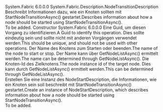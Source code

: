 <Type Name="NodeStartDescription" FullName="System.Fabric.Description.NodeStartDescription">
  <TypeSignature Language="C#" Value="public sealed class NodeStartDescription : System.Fabric.Description.NodeTransitionDescription" />
  <TypeSignature Language="ILAsm" Value=".class public auto ansi sealed beforefieldinit NodeStartDescription extends System.Fabric.Description.NodeTransitionDescription" />
  <TypeSignature Language="DocId" Value="T:System.Fabric.Description.NodeStartDescription" />
  <TypeSignature Language="VB.NET" Value="Public NotInheritable Class NodeStartDescription&#xA;Inherits NodeTransitionDescription" />
  <TypeSignature Language="F#" Value="type NodeStartDescription = class&#xA;    inherit NodeTransitionDescription" />
  <AssemblyInfo>
    <AssemblyName>System.Fabric</AssemblyName>
    <AssemblyVersion>6.0.0.0</AssemblyVersion>
  </AssemblyInfo>
  <Base>
    <BaseTypeName>System.Fabric.Description.NodeTransitionDescription</BaseTypeName>
  </Base>
  <Interfaces />
  <Docs>
    <summary>
            <span data-ttu-id="95eaf-101">Beschreibt Informationen dazu, wie ein Knoten sollten mit StartNodeTransitionAsync() gestartet.</span><span class="sxs-lookup"><span data-stu-id="95eaf-101">Describes information about how a node should be started using StartNodeTransitionAsync().</span></span>  
            </summary>
    <remarks>To be added.</remarks>
  </Docs>
  <Members>
    <Member MemberName=".ctor">
      <MemberSignature Language="C#" Value="public NodeStartDescription (Guid operationId, string nodeName, System.Numerics.BigInteger nodeInstanceId);" />
      <MemberSignature Language="ILAsm" Value=".method public hidebysig specialname rtspecialname instance void .ctor(valuetype System.Guid operationId, string nodeName, valuetype System.Numerics.BigInteger nodeInstanceId) cil managed" />
      <MemberSignature Language="DocId" Value="M:System.Fabric.Description.NodeStartDescription.#ctor(System.Guid,System.String,System.Numerics.BigInteger)" />
      <MemberSignature Language="VB.NET" Value="Public Sub New (operationId As Guid, nodeName As String, nodeInstanceId As BigInteger)" />
      <MemberSignature Language="F#" Value="new System.Fabric.Description.NodeStartDescription : Guid * string * System.Numerics.BigInteger -&gt; System.Fabric.Description.NodeStartDescription" Usage="new System.Fabric.Description.NodeStartDescription (operationId, nodeName, nodeInstanceId)" />
      <MemberType>Constructor</MemberType>
      <AssemblyInfo>
        <AssemblyName>System.Fabric</AssemblyName>
        <AssemblyVersion>6.0.0.0</AssemblyVersion>
      </AssemblyInfo>
      <Parameters>
        <Parameter Name="operationId" Type="System.Guid" />
        <Parameter Name="nodeName" Type="System.String" />
        <Parameter Name="nodeInstanceId" Type="System.Numerics.BigInteger" />
      </Parameters>
      <Docs>
        <param name="operationId"><span data-ttu-id="95eaf-102">Eine Guid, um diesen Vorgang zu identifizieren.</span><span class="sxs-lookup"><span data-stu-id="95eaf-102">A Guid to identify this operation.</span></span>  <span data-ttu-id="95eaf-103">Dies sollte eindeutig sein und sollte nicht mit anderen Vorgängen verwendet werden.</span><span class="sxs-lookup"><span data-stu-id="95eaf-103">This should be unique, and should not be used with other operations.</span></span></param>
        <param name="nodeName"><span data-ttu-id="95eaf-104">Der Name des Knotens zum Starten oder beenden.</span><span class="sxs-lookup"><span data-stu-id="95eaf-104">The name of the node to start or stop.</span></span>  <span data-ttu-id="95eaf-105">Der Name kann über GetNodeListAsync() ermittelt werden.</span><span class="sxs-lookup"><span data-stu-id="95eaf-105">The name can be determined through GetNodeListAsync().</span></span></param>
        <param name="nodeInstanceId"><span data-ttu-id="95eaf-106">Die Knoten-Id des Zielknotens.</span><span class="sxs-lookup"><span data-stu-id="95eaf-106">The node instance id of the target node.</span></span>  <span data-ttu-id="95eaf-107">Dies kann durch GetNodeListAsync() ermittelt werden.</span><span class="sxs-lookup"><span data-stu-id="95eaf-107">This can be determined through GetNodeListAsync().</span></span></param>
        <summary>
            <span data-ttu-id="95eaf-108">Erstellen Sie eine Instanz des NodeStartDescription, die Informationen, wie ein Knoten sein soll beschreibt mit StartNodeTransitionAsync() gestartet.</span><span class="sxs-lookup"><span data-stu-id="95eaf-108">Create an instance of NodeStartDescription, which describes information about how a node should be started using StartNodeTransitionAsync().</span></span>  
            </summary>
        <remarks>To be added.</remarks>
      </Docs>
    </Member>
  </Members>
</Type>